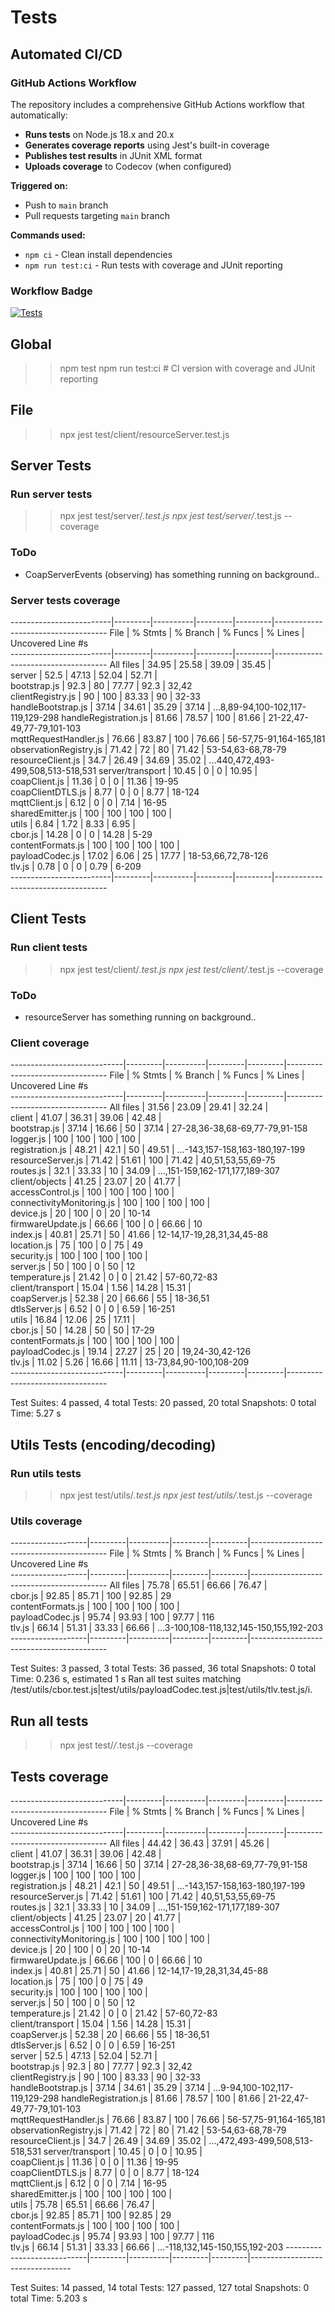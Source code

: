 # Tests

## Automated CI/CD

### GitHub Actions Workflow

The repository includes a comprehensive GitHub Actions workflow that automatically:
- **Runs tests** on Node.js 18.x and 20.x
- **Generates coverage reports** using Jest's built-in coverage
- **Publishes test results** in JUnit XML format
- **Uploads coverage** to Codecov (when configured)

**Triggered on:**
- Push to `main` branch
- Pull requests targeting `main` branch

**Commands used:**
- `npm ci` - Clean install dependencies  
- `npm run test:ci` - Run tests with coverage and JUnit reporting

### Workflow Badge

[![Tests](https://github.com/zimbora/lwm2m-node/actions/workflows/test.yml/badge.svg)](https://github.com/zimbora/lwm2m-node/actions/workflows/test.yml)

## Global
>> npm test
>> npm run test:ci  # CI version with coverage and JUnit reporting

## File
>> npx jest test/client/resourceServer.test.js

## Server Tests

### Run server tests
>> npx jest test/server/*.test.js
>> npx jest test/server/*.test.js --coverage

### ToDo
 - CoapServerEvents (observing) has something running on background..

### Server tests coverage
-------------------------|---------|----------|---------|---------|------------------------------------
File                     | % Stmts | % Branch | % Funcs | % Lines | Uncovered Line #s                  
-------------------------|---------|----------|---------|---------|------------------------------------
All files                |   34.95 |    25.58 |   39.09 |   35.45 |                                    
 server                  |    52.5 |    47.13 |   52.04 |   52.71 |                                    
  bootstrap.js           |    92.3 |       80 |   77.77 |    92.3 | 32,42                              
  clientRegistry.js      |      90 |      100 |   83.33 |      90 | 32-33                              
  handleBootstrap.js     |   37.14 |    34.61 |   35.29 |   37.14 | ...8,89-94,100-102,117-119,129-298 
  handleRegistration.js  |   81.66 |    78.57 |     100 |   81.66 | 21-22,47-49,77-79,101-103          
  mqttRequestHandler.js  |   76.66 |    83.87 |     100 |   76.66 | 56-57,75-91,164-165,181            
  observationRegistry.js |   71.42 |       72 |      80 |   71.42 | 53-54,63-68,78-79                  
  resourceClient.js      |    34.7 |    26.49 |   34.69 |   35.02 | ...440,472,493-499,508,513-518,531 
 server/transport        |   10.45 |        0 |       0 |   10.95 |                                    
  coapClient.js          |   11.36 |        0 |       0 |   11.36 | 19-95                              
  coapClientDTLS.js      |    8.77 |        0 |       0 |    8.77 | 18-124                             
  mqttClient.js          |    6.12 |        0 |       0 |    7.14 | 16-95                              
  sharedEmitter.js       |     100 |      100 |     100 |     100 |                                    
 utils                   |    6.84 |     1.72 |    8.33 |    6.95 |                                    
  cbor.js                |   14.28 |        0 |       0 |   14.28 | 5-29                               
  contentFormats.js      |     100 |      100 |     100 |     100 |                                    
  payloadCodec.js        |   17.02 |     6.06 |      25 |   17.77 | 18-53,66,72,78-126                 
  tlv.js                 |    0.78 |        0 |       0 |    0.79 | 6-209                              
-------------------------|---------|----------|---------|---------|------------------------------------

## Client Tests

### Run client tests
>> npx jest test/client/*.test.js
>> npx jest test/client/*.test.js --coverage

### ToDo
 - resourceServer has something running on background..

### Client coverage

----------------------------|---------|----------|---------|---------|---------------------------------
File                        | % Stmts | % Branch | % Funcs | % Lines | Uncovered Line #s               
----------------------------|---------|----------|---------|---------|---------------------------------
All files                   |   31.56 |    23.09 |   29.41 |   32.24 |                                 
 client                     |   41.07 |    36.31 |   39.06 |   42.48 |                                 
  bootstrap.js              |   37.14 |    16.66 |      50 |   37.14 | 27-28,36-38,68-69,77-79,91-158  
  logger.js                 |     100 |      100 |     100 |     100 |                                 
  registration.js           |   48.21 |     42.1 |      50 |   49.51 | ...-143,157-158,163-180,197-199 
  resourceServer.js         |   71.42 |    51.61 |     100 |   71.42 | 40,51,53,55,69-75               
  routes.js                 |    32.1 |    33.33 |      10 |   34.09 | ...,151-159,162-171,177,189-307 
 client/objects             |   41.25 |    23.07 |      20 |   41.77 |                                 
  accessControl.js          |     100 |      100 |     100 |     100 |                                 
  connectivityMonitoring.js |     100 |      100 |     100 |     100 |                                 
  device.js                 |      20 |      100 |       0 |      20 | 10-14                           
  firmwareUpdate.js         |   66.66 |      100 |       0 |   66.66 | 10                              
  index.js                  |   40.81 |    25.71 |      50 |   41.66 | 12-14,17-19,28,31,34,45-88      
  location.js               |      75 |      100 |       0 |      75 | 49                              
  security.js               |     100 |      100 |     100 |     100 |                                 
  server.js                 |      50 |      100 |       0 |      50 | 12                              
  temperature.js            |   21.42 |        0 |       0 |   21.42 | 57-60,72-83                     
 client/transport           |   15.04 |     1.56 |   14.28 |   15.31 |                                 
  coapServer.js             |   52.38 |       20 |   66.66 |      55 | 18-36,51                        
  dtlsServer.js             |    6.52 |        0 |       0 |    6.59 | 16-251                          
 utils                      |   16.84 |    12.06 |      25 |   17.11 |                                 
  cbor.js                   |      50 |    14.28 |      50 |      50 | 17-29                           
  contentFormats.js         |     100 |      100 |     100 |     100 |                                 
  payloadCodec.js           |   19.14 |    27.27 |      25 |      20 | 19,24-30,42-126                 
  tlv.js                    |   11.02 |     5.26 |   16.66 |   11.11 | 13-73,84,90-100,108-209         
----------------------------|---------|----------|---------|---------|---------------------------------

Test Suites: 4 passed, 4 total
Tests:       20 passed, 20 total
Snapshots:   0 total
Time:        5.27 s


## Utils Tests (encoding/decoding)

### Run utils tests
>> npx jest test/utils/*.test.js
>> npx jest test/utils/*.test.js --coverage

### Utils coverage
-------------------|---------|----------|---------|---------|------------------------------------------
File               | % Stmts | % Branch | % Funcs | % Lines | Uncovered Line #s                        
-------------------|---------|----------|---------|---------|------------------------------------------
All files          |   75.78 |    65.51 |   66.66 |   76.47 |                                          
 cbor.js           |   92.85 |    85.71 |     100 |   92.85 | 29                                       
 contentFormats.js |     100 |      100 |     100 |     100 |                                          
 payloadCodec.js   |   95.74 |    93.93 |     100 |   97.77 | 116                                      
 tlv.js            |   66.14 |    51.31 |   33.33 |   66.66 | ...3-100,108-118,132,145-150,155,192-203 
-------------------|---------|----------|---------|---------|------------------------------------------

Test Suites: 3 passed, 3 total
Tests:       36 passed, 36 total
Snapshots:   0 total
Time:        0.236 s, estimated 1 s
Ran all test suites matching /test\/utils\/cbor.test.js|test\/utils\/payloadCodec.test.js|test\/utils\/tlv.test.js/i.

## Run all tests
>> npx jest test/*/*.test.js --coverage

## Tests coverage
----------------------------|---------|----------|---------|---------|---------------------------------
File                        | % Stmts | % Branch | % Funcs | % Lines | Uncovered Line #s               
----------------------------|---------|----------|---------|---------|---------------------------------
All files                   |   44.42 |    36.43 |   37.91 |   45.26 |                                 
 client                     |   41.07 |    36.31 |   39.06 |   42.48 |                                 
  bootstrap.js              |   37.14 |    16.66 |      50 |   37.14 | 27-28,36-38,68-69,77-79,91-158  
  logger.js                 |     100 |      100 |     100 |     100 |                                 
  registration.js           |   48.21 |     42.1 |      50 |   49.51 | ...-143,157-158,163-180,197-199 
  resourceServer.js         |   71.42 |    51.61 |     100 |   71.42 | 40,51,53,55,69-75               
  routes.js                 |    32.1 |    33.33 |      10 |   34.09 | ...,151-159,162-171,177,189-307 
 client/objects             |   41.25 |    23.07 |      20 |   41.77 |                                 
  accessControl.js          |     100 |      100 |     100 |     100 |                                 
  connectivityMonitoring.js |     100 |      100 |     100 |     100 |                                 
  device.js                 |      20 |      100 |       0 |      20 | 10-14                           
  firmwareUpdate.js         |   66.66 |      100 |       0 |   66.66 | 10                              
  index.js                  |   40.81 |    25.71 |      50 |   41.66 | 12-14,17-19,28,31,34,45-88      
  location.js               |      75 |      100 |       0 |      75 | 49                              
  security.js               |     100 |      100 |     100 |     100 |                                 
  server.js                 |      50 |      100 |       0 |      50 | 12                              
  temperature.js            |   21.42 |        0 |       0 |   21.42 | 57-60,72-83                     
 client/transport           |   15.04 |     1.56 |   14.28 |   15.31 |                                 
  coapServer.js             |   52.38 |       20 |   66.66 |      55 | 18-36,51                        
  dtlsServer.js             |    6.52 |        0 |       0 |    6.59 | 16-251                          
 server                     |    52.5 |    47.13 |   52.04 |   52.71 |                                 
  bootstrap.js              |    92.3 |       80 |   77.77 |    92.3 | 32,42                           
  clientRegistry.js         |      90 |      100 |   83.33 |      90 | 32-33                           
  handleBootstrap.js        |   37.14 |    34.61 |   35.29 |   37.14 | ...9-94,100-102,117-119,129-298 
  handleRegistration.js     |   81.66 |    78.57 |     100 |   81.66 | 21-22,47-49,77-79,101-103       
  mqttRequestHandler.js     |   76.66 |    83.87 |     100 |   76.66 | 56-57,75-91,164-165,181         
  observationRegistry.js    |   71.42 |       72 |      80 |   71.42 | 53-54,63-68,78-79               
  resourceClient.js         |    34.7 |    26.49 |   34.69 |   35.02 | ...,472,493-499,508,513-518,531 
 server/transport           |   10.45 |        0 |       0 |   10.95 |                                 
  coapClient.js             |   11.36 |        0 |       0 |   11.36 | 19-95                           
  coapClientDTLS.js         |    8.77 |        0 |       0 |    8.77 | 18-124                          
  mqttClient.js             |    6.12 |        0 |       0 |    7.14 | 16-95                           
  sharedEmitter.js          |     100 |      100 |     100 |     100 |                                 
 utils                      |   75.78 |    65.51 |   66.66 |   76.47 |                                 
  cbor.js                   |   92.85 |    85.71 |     100 |   92.85 | 29                              
  contentFormats.js         |     100 |      100 |     100 |     100 |                                 
  payloadCodec.js           |   95.74 |    93.93 |     100 |   97.77 | 116                             
  tlv.js                    |   66.14 |    51.31 |   33.33 |   66.66 | ...-118,132,145-150,155,192-203 
----------------------------|---------|----------|---------|---------|---------------------------------

Test Suites: 14 passed, 14 total
Tests:       127 passed, 127 total
Snapshots:   0 total
Time:        5.203 s
